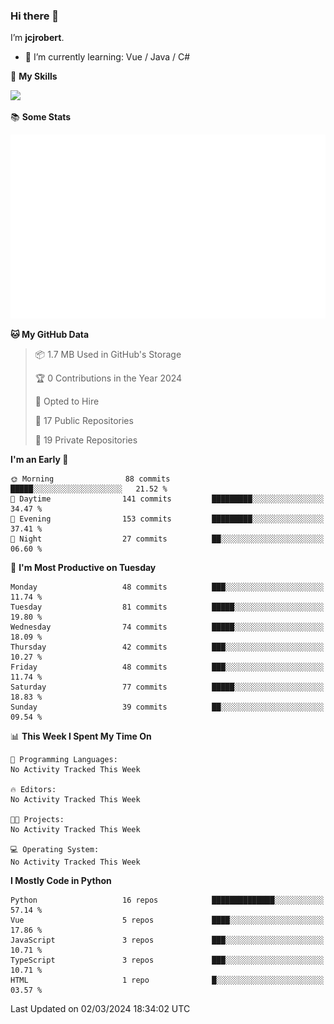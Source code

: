 ### Hi there 👋

I’m **jcjrobert**.

- 🌱 I’m currently learning: Vue / Java / C#

🌟 **My Skills**

![](https://img.shields.io/badge/-Python-3e74a2?style=flat-square&logo=Python&logoColor=fff)

📚 **Some Stats**

![](https://github.com/jcjrobert/github-stats/blob/master/generated/overview.svg)

<!--START_SECTION:waka-->
**🐱 My GitHub Data** 

> 📦 1.7 MB Used in GitHub's Storage 
 > 
> 🏆 0 Contributions in the Year 2024
 > 
> 💼 Opted to Hire
 > 
> 📜 17 Public Repositories 
 > 
> 🔑 19 Private Repositories 
 > 
**I'm an Early 🐤** 

```text
🌞 Morning                88 commits          █████░░░░░░░░░░░░░░░░░░░░   21.52 % 
🌆 Daytime                141 commits         █████████░░░░░░░░░░░░░░░░   34.47 % 
🌃 Evening                153 commits         █████████░░░░░░░░░░░░░░░░   37.41 % 
🌙 Night                  27 commits          ██░░░░░░░░░░░░░░░░░░░░░░░   06.60 % 
```
📅 **I'm Most Productive on Tuesday** 

```text
Monday                   48 commits          ███░░░░░░░░░░░░░░░░░░░░░░   11.74 % 
Tuesday                  81 commits          █████░░░░░░░░░░░░░░░░░░░░   19.80 % 
Wednesday                74 commits          █████░░░░░░░░░░░░░░░░░░░░   18.09 % 
Thursday                 42 commits          ███░░░░░░░░░░░░░░░░░░░░░░   10.27 % 
Friday                   48 commits          ███░░░░░░░░░░░░░░░░░░░░░░   11.74 % 
Saturday                 77 commits          █████░░░░░░░░░░░░░░░░░░░░   18.83 % 
Sunday                   39 commits          ██░░░░░░░░░░░░░░░░░░░░░░░   09.54 % 
```


📊 **This Week I Spent My Time On** 

```text
💬 Programming Languages: 
No Activity Tracked This Week

🔥 Editors: 
No Activity Tracked This Week

🐱‍💻 Projects: 
No Activity Tracked This Week

💻 Operating System: 
No Activity Tracked This Week
```

**I Mostly Code in Python** 

```text
Python                   16 repos            ██████████████░░░░░░░░░░░   57.14 % 
Vue                      5 repos             ████░░░░░░░░░░░░░░░░░░░░░   17.86 % 
JavaScript               3 repos             ███░░░░░░░░░░░░░░░░░░░░░░   10.71 % 
TypeScript               3 repos             ███░░░░░░░░░░░░░░░░░░░░░░   10.71 % 
HTML                     1 repo              █░░░░░░░░░░░░░░░░░░░░░░░░   03.57 % 
```




 Last Updated on 02/03/2024 18:34:02 UTC
<!--END_SECTION:waka-->
